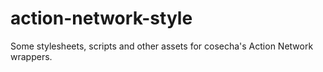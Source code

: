 # action-network-style
Some stylesheets, scripts and other assets for cosecha's Action Network wrappers.
